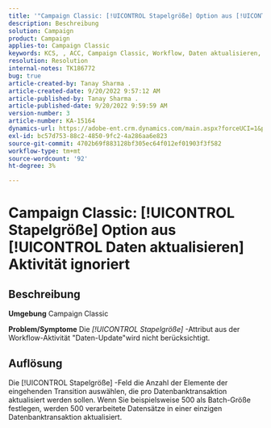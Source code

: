 ```yaml
---
title: '"Campaign Classic: [!UICONTROL Stapelgröße] Option aus [!UICONTROL Daten aktualisieren] Aktivität ignoriert'''
description: Beschreibung
solution: Campaign
product: Campaign
applies-to: Campaign Classic
keywords: KCS, , ACC, Campaign Classic, Workflow, Daten aktualisieren, Stapelgröße
resolution: Resolution
internal-notes: TK186772
bug: true
article-created-by: Tanay Sharma .
article-created-date: 9/20/2022 9:57:12 AM
article-published-by: Tanay Sharma .
article-published-date: 9/20/2022 9:59:59 AM
version-number: 3
article-number: KA-15164
dynamics-url: https://adobe-ent.crm.dynamics.com/main.aspx?forceUCI=1&pagetype=entityrecord&etn=knowledgearticle&id=e9123394-ca38-ed11-9db1-002248086735
exl-id: bc57d753-88c2-4850-9fc2-4a286aa6e823
source-git-commit: 4702b69f883128bf305ec64f012ef01903f3f582
workflow-type: tm+mt
source-wordcount: '92'
ht-degree: 3%

---
```


# Campaign Classic: [!UICONTROL Stapelgröße] Option aus [!UICONTROL Daten aktualisieren] Aktivität ignoriert

## Beschreibung

<b>Umgebung</b>
Campaign Classic


<b>Problem/Symptome</b>
Die *[!UICONTROL Stapelgröße]* -Attribut aus der Workflow-Aktivität &quot;Daten-Update&quot;wird nicht berücksichtigt.




## Auflösung


Die [!UICONTROL Stapelgröße] -Feld die Anzahl der Elemente der eingehenden Transition auswählen, die pro Datenbanktransaktion aktualisiert werden sollen. Wenn Sie beispielsweise 500 als Batch-Größe festlegen, werden 500 verarbeitete Datensätze in einer einzigen Datenbanktransaktion aktualisiert.

